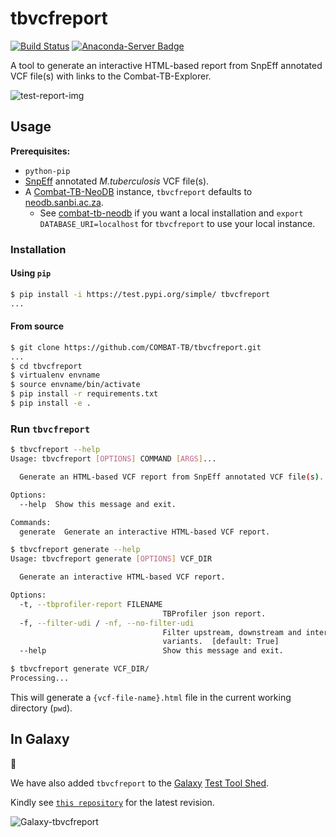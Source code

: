 # **tbvcfreport**

[![Build Status](https://travis-ci.org/COMBAT-TB/tbvcfreport.svg?branch=master)](https://travis-ci.org/COMBAT-TB/tbvcfreport)
[![Anaconda-Server Badge](https://anaconda.org/thoba/tbvcfreport/badges/version.svg)](https://anaconda.org/thoba/tbvcfreport)

A tool to generate an interactive HTML-based report from SnpEff annotated VCF file(s) with links to the Combat-TB-Explorer.

![test-report-img](img/test-report.png)

## Usage

**Prerequisites:**

- `python-pip`
- [SnpEff](http://snpeff.sourceforge.net/SnpEff_manual.html) annotated *M.tuberculosis* VCF file(s).
- A [Combat-TB-NeoDB](https://github.com/COMBAT-TB/combat-tb-neodb) instance, `tbvcfreport` defaults to [neodb.sanbi.ac.za](https://neodb.sanbi.ac.za).
  - See [combat-tb-neodb](https://github.com/COMBAT-TB/combat-tb-neodb) if you want a local installation and `export DATABASE_URI=localhost` for `tbvcfreport` to use your local instance.

### Installation

#### Using `pip`

```sh
$ pip install -i https://test.pypi.org/simple/ tbvcfreport
...
```

#### From source

```sh
$ git clone https://github.com/COMBAT-TB/tbvcfreport.git
...
$ cd tbvcfreport
$ virtualenv envname
$ source envname/bin/activate
$ pip install -r requirements.txt
$ pip install -e .
```

### Run `tbvcfreport`

```sh
$ tbvcfreport --help
Usage: tbvcfreport [OPTIONS] COMMAND [ARGS]...

  Generate an HTML-based VCF report from SnpEff annotated VCF file(s).

Options:
  --help  Show this message and exit.

Commands:
  generate  Generate an interactive HTML-based VCF report.

```

```sh
$ tbvcfreport generate --help
Usage: tbvcfreport generate [OPTIONS] VCF_DIR

  Generate an interactive HTML-based VCF report.

Options:
  -t, --tbprofiler-report FILENAME
                                  TBProfiler json report.
  -f, --filter-udi / -nf, --no-filter-udi
                                  Filter upstream, downstream and intergenic
                                  variants.  [default: True]
  --help                          Show this message and exit.

```

```sh
$ tbvcfreport generate VCF_DIR/
Processing...
```

This will generate a `{vcf-file-name}.html` file in the current working directory (`pwd`).

## In Galaxy

:construction:

We have also added `tbvcfreport` to the [Galaxy](https://github.com/galaxyproject) [Test Tool Shed](https://testtoolshed.g2.bx.psu.edu/repository?repository_id=0f42e4f01e64b182).

Kindly see [`this repository`](https://testtoolshed.g2.bx.psu.edu/repository?repository_id=0f42e4f01e64b182) for the latest revision.

![Galaxy-tbvcfreport](img/tbvcfreport.png)
